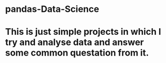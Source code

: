 # pandas-Data-Science

# This is just simple projects in which I try and analyse data and answer some common questation from it.